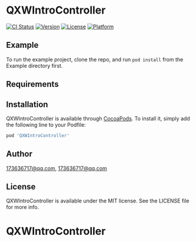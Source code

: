 # QXWIntroController

[![CI Status](http://img.shields.io/travis/https://github.com/wangqingxue/QXWIntroController.svg?style=flat)](https://travis-ci.org/173636717@qq.com/QXWIntroController)
[![Version](https://img.shields.io/cocoapods/v/QXWIntroController.svg?style=flat)](http://cocoapods.org/pods/QXWIntroController)
[![License](https://img.shields.io/cocoapods/l/QXWIntroController.svg?style=flat)](http://cocoapods.org/pods/QXWIntroController)
[![Platform](https://img.shields.io/cocoapods/p/QXWIntroController.svg?style=flat)](http://cocoapods.org/pods/QXWIntroController)

## Example

To run the example project, clone the repo, and run `pod install` from the Example directory first.

## Requirements

## Installation

QXWIntroController is available through [CocoaPods](http://cocoapods.org). To install
it, simply add the following line to your Podfile:

```ruby
pod 'QXWIntroController'
```

## Author

173636717@qq.com, 173636717@qq.com

## License

QXWIntroController is available under the MIT license. See the LICENSE file for more info.
# QXWIntroController
